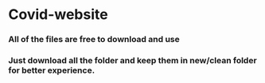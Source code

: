 # Covid-website

### All of the files are free to download and use
### Just download all the folder and keep them in new/clean folder for better experience.
